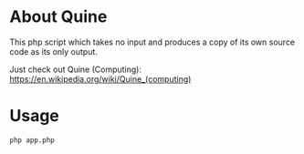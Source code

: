 # About Quine
This php script which takes no input and produces a copy of its own source code as its only output.

Just check out Quine (Computing): https://en.wikipedia.org/wiki/Quine_(computing)

# Usage
    php app.php
